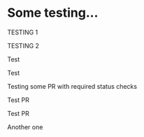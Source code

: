 # Some testing...

TESTING 1

TESTING 2

Test

Test

Testing some PR with required status checks

Test PR

Test PR

Another one
